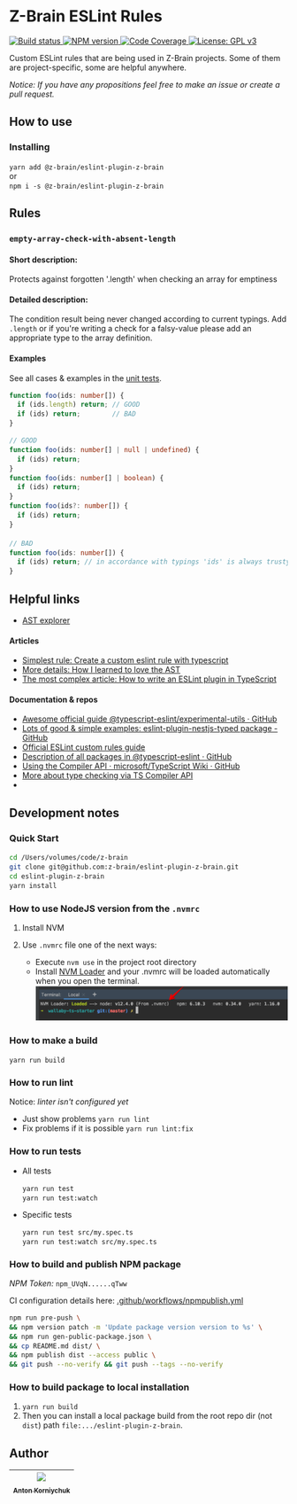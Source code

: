 # Z-Brain ESLint Rules

<p>
  <a target="_blank" href="https://github.com/z-brain/eslint-plugin-z-brain/actions?query=workflow%3A%22Build%22">
    <img alt="Build status" src="https://github.com/z-brain/eslint-plugin-z-brain/workflows/Build/badge.svg">
  </a>
  <a target="_blank" href="https://www.npmjs.com/package/@z-brain/eslint-plugin-z-brain">
    <img alt="NPM version" src="https://img.shields.io/npm/v/@z-brain/eslint-plugin-z-brain.svg">
  </a>
  <a target="_blank" href="https://codecov.io/gh/z-brain/eslint-plugin-z-brain">
    <img alt="Code Coverage" src="https://codecov.io/gh/z-brain/eslint-plugin-z-brain/branch/master/graph/badge.svg">
  </a>
  <a target="_blank" href="https://www.gnu.org/licenses/gpl-3.0">
    <img alt="License: GPL v3" src="https://img.shields.io/badge/License-GPLv3-blue.svg">
  </a>
</p>

Custom ESLint rules that are being used in Z-Brain projects. Some of them are project-specific, some are helpful anywhere.

*Notice: If you have any propositions feel free to make an issue or create a pull request.*

## How to use

### Installing

`yarn add @z-brain/eslint-plugin-z-brain`  
or  
`npm i -s @z-brain/eslint-plugin-z-brain`

## Rules

### `empty-array-check-with-absent-length`

#### Short description:

Protects against forgotten '.length' when checking an array for emptiness

#### Detailed description:

The condition result being never changed according to current typings.
Add `.length` or if you're writing a check for a falsy-value please add an appropriate type to the array definition.

#### Examples

See all cases & examples in the [unit tests](./src/rules/empty-array-check-with-absent-length.rule.spec.ts).

```ts
function foo(ids: number[]) {
  if (ids.length) return; // GOOD
  if (ids) return;        // BAD
}
```

```ts
// GOOD
function foo(ids: number[] | null | undefined) {
  if (ids) return;
}
function foo(ids: number[] | boolean) {
  if (ids) return;
}
function foo(ids?: number[]) {
  if (ids) return;
}

// BAD
function foo(ids: number[]) {
  if (ids) return; // in accordance with typings 'ids' is always trusty-value 
}
```

## Helpful links

- [AST explorer](https://astexplorer.net/)

#### Articles
- [Simplest rule: Create a custom eslint rule with typescript](https://dev.to/bwca/create-a-custom-eslint-rule-with-typescript-4j3d)
- [More details: How I learned to love the AST](https://dev.to/alexgomesdev/writing-custom-typescript-eslint-rules-how-i-learned-to-love-the-ast-15pn)
- [The most complex article: How to write an ESLint plugin in TypeScript](https://dev.to/darraghor/how-to-write-an-eslint-plugin-in-typescript-3k5a)

#### Documentation & repos
- [Awesome official guide @typescript-eslint/experimental-utils · GitHub](https://github.com/typescript-eslint/typescript-eslint/blob/master/docs/development/CUSTOM_RULES.md#writing-rules-in-typescript)
- [Lots of good & simple examples: eslint-plugin-nestjs-typed package - GitHub](https://github.com/darraghoriordan/eslint-plugin-nestjs-typed)
- [Official ESLint custom rules guide](https://eslint.org/docs/developer-guide/working-with-rules)
- [Description of all packages in @typescript-eslint · GitHub](https://github.com/typescript-eslint/typescript-eslint/blob/master/docs/development/architecture/PACKAGES.md)
- [Using the Compiler API · microsoft/TypeScript Wiki · GitHub](https://github.com/microsoft/TypeScript/wiki/Using-the-Compiler-API#using-the-type-checker)
- [More about type checking via TS Compiler API](https://learning-notes.mistermicheels.com/javascript/typescript/compiler-api/#getting-type-information)
- 
## Development notes

### Quick Start

```bash
cd /Users/volumes/code/z-brain
git clone git@github.com:z-brain/eslint-plugin-z-brain.git
cd eslint-plugin-z-brain
yarn install
```

### How to use NodeJS version from the `.nvmrc`

1. Install NVM
2. Use `.nvmrc` file one of the next ways:

    * Execute `nvm use` in the project root directory
    * Install [NVM Loader](https://github.com/korniychuk/ankor-shell) and your .nvmrc will be loaded automatically when you open the terminal.
      ![NVM Loader demo](./resources/readme.nvm-loader.png)

### How to make a build

`yarn run build`

### How to run lint

Notice: _linter isn't configured yet_

* Just show problems `yarn run lint`
* Fix problems if it is possible `yarn run lint:fix`

### How to run tests

* All tests

  `yarn run test`  
  `yarn run test:watch`
* Specific tests

  `yarn run test src/my.spec.ts`  
  `yarn run test:watch src/my.spec.ts`

### How to build and publish NPM package

*NPM Token:* `npm_UVqN......qTww`

CI configuration details here: [.github/workflows/npmpublish.yml](.github/workflows/npmpublish.yml)

```bash
npm run pre-push \
&& npm version patch -m 'Update package version version to %s' \
&& npm run gen-public-package.json \
&& cp README.md dist/ \
&& npm publish dist --access public \
&& git push --no-verify && git push --tags --no-verify
```

### How to build package to local installation

1. `yarn run build`
2. Then you can install a local package build from the root repo dir (not `dist`) path `file:.../eslint-plugin-z-brain`.

## Author

| [<img src="https://www.korniychuk.pro/avatar.jpg" width="100px;"/><br /><sub>Anton Korniychuk</sub>](https://korniychuk.pro) |
| :---: |
